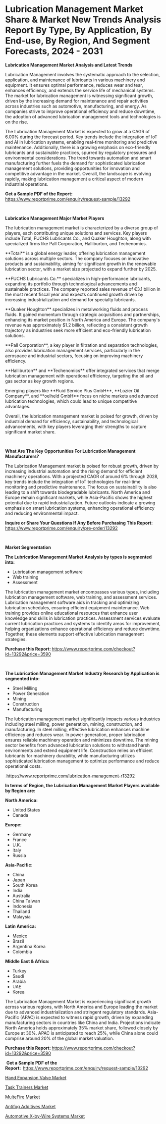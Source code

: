 <p><h1>Lubrication Management Market Share & Market New Trends Analysis Report By Type, By Application, By End-use, By Region, And Segment Forecasts, 2024 - 2031</h1></p><p><strong>Lubrication Management Market Analysis and Latest Trends</strong></p>
<p><p>Lubrication Management involves the systematic approach to the selection, application, and maintenance of lubricants in various machinery and equipment. It ensures optimal performance, reduces wear and tear, enhances efficiency, and extends the service life of mechanical systems. The market for lubrication management is witnessing significant growth, driven by the increasing demand for maintenance and repair activities across industries such as automotive, manufacturing, and energy. As companies strive to improve operational efficiency and reduce downtime, the adoption of advanced lubrication management tools and technologies is on the rise.</p><p>The Lubrication Management Market is expected to grow at a CAGR of 6.00% during the forecast period. Key trends include the integration of IoT and AI in lubrication systems, enabling real-time monitoring and predictive maintenance. Additionally, there is a growing emphasis on eco-friendly lubricants and sustainable practices, spurred by regulatory pressures and environmental considerations. The trend towards automation and smart manufacturing further fuels the demand for sophisticated lubrication management solutions, providing opportunities for innovation and competitive advantage in the market. Overall, the landscape is evolving rapidly, making lubrication management a critical aspect of modern industrial operations.</p></p>
<p><strong>Get a Sample PDF of the Report:&nbsp;</strong> <a href="https://www.reportprime.com/enquiry/request-sample/13292">https://www.reportprime.com/enquiry/request-sample/13292</a></p>
<p>&nbsp;</p>
<p><strong>Lubrication Management Major Market Players</strong></p>
<p><p>The lubrication management market is characterized by a diverse group of players, each contributing unique solutions and services. Key players include Total, FUCHS Lubricants Co., and Quaker Houghton, along with specialized firms like Pall Corporation, Halliburton, and Techenomics.</p><p>**Total** is a global energy leader, offering lubrication management solutions across multiple sectors. The company focuses on innovative products and sustainability, aiming for significant growth in the renewable lubrication sector, with a market size projected to expand further by 2025.</p><p>**FUCHS Lubricants Co.** specializes in high-performance lubricants, expanding its portfolio through technological advancements and sustainable practices. The company reported sales revenue of €3.1 billion in the most recent fiscal year and expects continued growth driven by increasing industrialization and demand for specialty lubricants.</p><p>**Quaker Houghton** specializes in metalworking fluids and process fluids. It gained momentum through strategic acquisitions and partnerships, enhancing its market position in North America and Europe. The company's revenue was approximately $1.2 billion, reflecting a consistent growth trajectory as industries seek more efficient and eco-friendly lubrication solutions.</p><p>**Pall Corporation**, a key player in filtration and separation technologies, also provides lubrication management services, particularly in the aerospace and industrial sectors, focusing on improving machinery efficiency.</p><p>**Halliburton** and **Techenomics** offer integrated services that merge lubrication management with operational efficiency, targeting the oil and gas sector as key growth regions.</p><p>Emerging players like **Fluid Service Plus GmbH**, **Lozier Oil Company**, and **oelheld GmbH** focus on niche markets and advanced lubrication technologies, which could lead to unique competitive advantages.</p><p>Overall, the lubrication management market is poised for growth, driven by industrial demand for efficiency, sustainability, and technological advancements, with key players leveraging their strengths to capture significant market share.</p></p>
<p>&nbsp;</p>
<p><strong>What Are The Key Opportunities For Lubrication Management Manufacturers?</strong></p>
<p><p>The Lubrication Management market is poised for robust growth, driven by increasing industrial automation and the rising demand for efficient machinery operations. With a projected CAGR of around 6% through 2028, key trends include the integration of IoT technologies for real-time monitoring and predictive maintenance. The focus on sustainability is also leading to a shift towards biodegradable lubricants. North America and Europe remain significant markets, while Asia-Pacific shows the highest potential due to rapid industrialization. Future outlooks indicate a growing emphasis on smart lubrication systems, enhancing operational efficiency and reducing environmental impact.</p></p>
<p><strong>Inquire or Share Your Questions If Any Before Purchasing This Report:</strong> <a href="https://www.reportprime.com/enquiry/pre-order/13292">https://www.reportprime.com/enquiry/pre-order/13292</a></p>
<p>&nbsp;</p>
<p><strong>Market Segmentation</strong></p>
<p><strong>The Lubrication Management Market Analysis by types is segmented into:</strong></p>
<p><ul><li>Lubrication management software</li><li>Web training</li><li>Assessment</li></ul></p>
<p><p>The lubrication management market encompasses various types, including lubrication management software, web training, and assessment services. Lubrication management software aids in tracking and optimizing lubrication schedules, ensuring efficient equipment maintenance. Web training provides online educational resources that enhance user knowledge and skills in lubrication practices. Assessment services evaluate current lubrication practices and systems to identify areas for improvement, helping organizations enhance operational efficiency and reduce downtime. Together, these elements support effective lubrication management strategies.</p></p>
<p><strong>Purchase this Report:&nbsp;</strong><a href="https://www.reportprime.com/checkout?id=13292&price=3590">https://www.reportprime.com/checkout?id=13292&price=3590</a></p>
<p>&nbsp;</p>
<p><strong>The Lubrication Management Market Industry Research by Application is segmented into:</strong></p>
<p><ul><li>Steel Milling</li><li>Power Generation</li><li>Mining</li><li>Construction</li><li>Manufacturing</li></ul></p>
<p><p>The lubrication management market significantly impacts various industries including steel milling, power generation, mining, construction, and manufacturing. In steel milling, effective lubrication enhances machine efficiency and reduces wear. In power generation, proper lubrication ensures reliable machinery operation and minimizes downtime. The mining sector benefits from advanced lubrication solutions to withstand harsh environments and extend equipment life. Construction relies on efficient lubricants for machinery durability, while manufacturing utilizes sophisticated lubrication management to optimize performance and reduce operational costs.</p></p>
<p><a href="https://www.reportprime.com/lubrication-management-r13292">&nbsp;https://www.reportprime.com/lubrication-management-r13292</a></p>
<p><strong>In terms of Region, the Lubrication Management Market Players available by Region are:</strong></p>
<p>
    <p> <strong> North America: </strong>
        <ul>
            <li>United States</li>
            <li>Canada</li>
        </ul>
        </p> 
    <p> <strong> Europe: </strong>
        <ul>
            <li>Germany</li>
            <li>France</li>
            <li>U.K.</li>
            <li>Italy</li>
            <li>Russia</li>
        </ul>
        </p> 
    <p> <strong> Asia-Pacific: </strong>
        <ul>
            <li>China</li>
            <li>Japan</li>
            <li>South Korea</li>
            <li>India</li>
            <li>Australia</li>
            <li>China Taiwan</li>
            <li>Indonesia</li>
            <li>Thailand</li>
            <li>Malaysia</li>
        </ul>
        </p> 
    <p> <strong> Latin America: </strong>
        <ul>
            <li>Mexico</li>
            <li>Brazil</li>
            <li>Argentina Korea</li>
            <li>Colombia</li>
        </ul>
        </p> 
    <p> <strong> Middle East & Africa: </strong>
        <ul>
            <li>Turkey</li>
            <li>Saudi</li>
            <li>Arabia</li>
            <li>UAE</li>
            <li>Korea</li>
        </ul>
    </p>
    </p>
<p><p>The Lubrication Management Market is experiencing significant growth across various regions, with North America and Europe leading the market due to advanced industrialization and stringent regulatory standards. Asia-Pacific (APAC) is expected to witness rapid growth, driven by expanding manufacturing sectors in countries like China and India. Projections indicate North America holds approximately 35% market share, followed closely by Europe at 30%. APAC is anticipated to reach 25%, while China alone could comprise around 20% of the global market valuation.</p></p>
<p><strong>Purchase this Report: </strong><a href="https://www.reportprime.com/checkout?id=13292&price=3590">https://www.reportprime.com/checkout?id=13292&price=3590</a></p>
<p>&nbsp;<strong>Get a Sample PDF of the Report:&nbsp;&nbsp;</strong><a href="https://www.reportprime.com/enquiry/request-sample/13292">https://www.reportprime.com/enquiry/request-sample/13292</a></p>
<p><strong></strong></p>
<p><p><a href="https://issuu.com/reportprime-2/docs/hand-expansion-valve-market-size-20_f36292f4ce3bc8">Hand Expansion Valve Market</a></p><p><a href="https://issuu.com/reportprime-2/docs/task-trainers-market-size-2030.pptx_b838b0e675028b">Task Trainers Market</a></p><p><a href="https://www.linkedin.com/pulse/multefire-market-global-regional-analysis-focus-end-user-product-omrcf?trackingId=63cVi%2B%2FdTsi11iw4pi1dLQ%3D%3D">MulteFire Market</a></p><p><a href="https://www.linkedin.com/pulse/antifog-additives-market-evolution-global-trends-regional-dynamics-wh1tc?trackingId=0z5S8uXpRH6iR92znEOsyw%3D%3D">Antifog Additives Market</a></p><p><a href="https://medium.com/@karianerice/strategic-roadmap-to-success-global-automotive-x-by-wire-systems-market-analysis-2024-2031-1ac43ec152d5?postPublishedType=initial">Automotive X-by-Wire Systems Market</a></p></p>